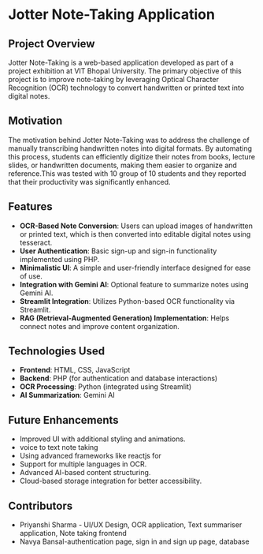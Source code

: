 # Jotter Note-Taking Application

## Project Overview
Jotter Note-Taking is a web-based application developed as part of a project exhibition at VIT Bhopal University. The primary objective of this project is to improve note-taking by leveraging Optical Character Recognition (OCR) technology to convert handwritten or printed text into digital notes.

## Motivation
The motivation behind Jotter Note-Taking was to address the challenge of manually transcribing handwritten notes into digital formats. By automating this process, students can efficiently digitize their notes from books, lecture slides, or handwritten documents, making them easier to organize and reference.This was tested with 10 group of 10 students and they reported that their productivity was significantly enhanced.

## Features
- **OCR-Based Note Conversion**: Users can upload images of handwritten or printed text, which is then converted into editable digital notes using tesseract.
- **User Authentication**: Basic sign-up and sign-in functionality implemented using PHP.
- **Minimalistic UI**: A simple and user-friendly interface designed for ease of use.
- **Integration with Gemini AI**: Optional feature to summarize notes using Gemini AI.
- **Streamlit Integration**: Utilizes Python-based OCR functionality via Streamlit.
- **RAG (Retrieval-Augmented Generation) Implementation**: Helps connect notes and improve content organization.

## Technologies Used
- **Frontend**: HTML, CSS, JavaScript
- **Backend**: PHP (for authentication and database interactions)
- **OCR Processing**: Python (integrated using Streamlit)
- **AI Summarization**: Gemini AI

## Future Enhancements
- Improved UI with additional styling and animations.
- voice to text note taking
- Using advanced frameworks like reactjs for 
- Support for multiple languages in OCR.
- Advanced AI-based content structuring.
- Cloud-based storage integration for better accessibility.

## Contributors
- Priyanshi Sharma - UI/UX Design, OCR application, Text summariser application, Note taking frontend
- Navya Bansal-authentication page, sign in and sign up page, database


